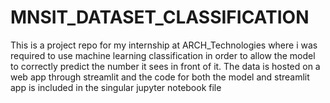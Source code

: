 # MNSIT_DATASET_CLASSIFICATION
This is a project repo for my internship at ARCH_Technologies where i was required to use machine learning classification in order to allow the model to correctly predict the number it sees in front of it. The data is hosted on a web app through streamlit and the code for both the model and streamlit app is included in the singular jupyter notebook file 
